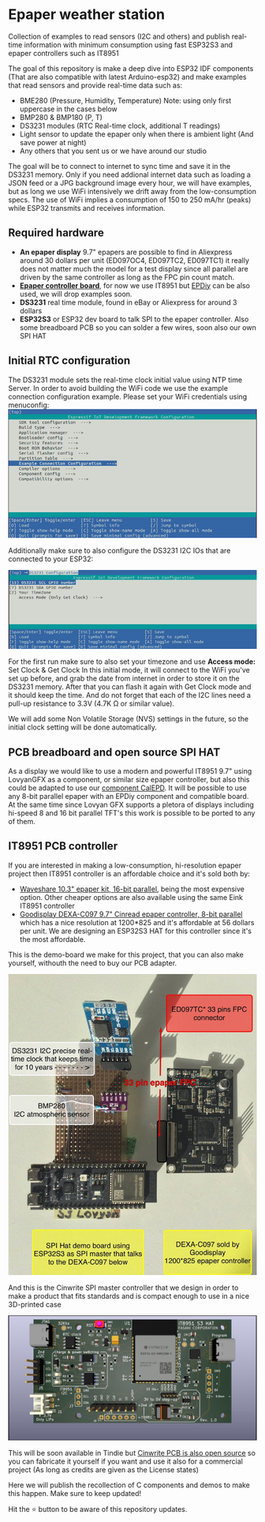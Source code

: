# Epaper weather station
Collection of examples to read sensors (I2C and others) and publish real-time information with minimum consumption using fast ESP32S3 and epaper controllers such as IT8951

The goal of this repository is make a deep dive into ESP32 IDF components (That are also compatible with latest Arduino-esp32) and make examples that read sensors and provide real-time data such as: 

- BME280 (Pressure, Humidity, Temperature) Note: using only first uppercase in the cases below
- BMP280 & BMP180 (P, T)
- DS3231 modules (RTC Real-time clock, additional T readings)
- Light sensor to update the epaper only when there is ambient light (And save power at night)
- Any others that you sent us or we have around our studio

The goal will be to connect to internet to sync time and save it in the DS3231 memory. Only if you need addional internet data such as loading a JSON feed or a JPG background image every hour, we will have examples, but as long we use WiFi intensively we drift away from the low-consumption specs. The use of WiFi implies a consumption of 150 to 250 mA/hr (peaks) while ESP32 transmits and receives information.

## Required hardware

- **An epaper display**
 9.7" epapers are possible to find in Aliexpress around 30 dollars per unit (ED097OC4, ED097TC2, ED097TC1) it really does not matter much the model for a test display since all parallel are driven by the same controller as long as the FPC pin count match.
- [**Epaper controller board**](#it8951-pcb-controller), for now we use IT8951 but [EPDiy](https://github.com/vroland/epdiy) can be also used, we will drop examples soon.
- **DS3231** real time module, found in eBay or Aliexpress for around 3 dollars
- **ESP32S3** or ESP32 dev board to talk SPI to the epaper controller. Also some breadboard PCB so you can solder a few wires, soon also our own SPI HAT

## Initial RTC configuration

The DS3231 module sets the real-time clock initial value using NTP time Server.
In order to avoid building the WiFi code we use the example connection configuration example. Please set your WiFi credentials using menuconfig:
![WiFi config](assets/readme/wifi-configuration.png)

Additionally make sure to also configure the DS3231 I2C IOs that are connected to your ESP32:

![DS3231 config](assets/readme/ds3231.png)

For the first run make sure to also set your timezone and use **Access mode:** Set Clock & Get Clock
In this initial mode, it will connect to the WiFi you've set up before, and grab the date from internet in order to store it on the DS3231 memory. After that you can flash it again with Get Clock mode and it should keep the time. 
And do not forget that each of the I2C lines need a pull-up resistance to 3.3V (4.7K Ω or similar value).

We will add some Non Volatile Storage (NVS) settings in the future, so the initial clock setting will be done automatically. 

## PCB breadboard and open source SPI HAT

As a display we would like to use a modern and powerful IT8951 9.7" using LovyanGFX as a component, or similar size epaper controller, but also this could be adapted to use our [component CalEPD](https://github.com/martinberlin/CalEPD).
It will be possible to use any 8-bit parallel epaper with an EPDiy component and compatible board.
At the same time since Lovyan GFX supports a pletora of displays including hi-speed 8 and 16 bit parallel TFT's this work is possible to be ported to any of them. 

## IT8951 PCB controller

If you are interested in making a low-consumption, hi-resolution epaper project then IT8951 controller is an affordable choice and it's sold both by:

- [Waveshare 10.3" epaper kit, 16-bit parallel](https://www.waveshare.com/product/displays/e-paper/epaper-1/10.3inch-e-paper-hat.htm), being the most expensive option. Other cheaper options are also available using the same Eink IT8951 controller
- [Goodisplay DEXA-C097 9.7" Cinread epaper controller, 8-bit parallel](https://www.good-display.com/product/425.html) which has a nice resolution at 1200*825 and it's affordable at 56 dollars per unit. We are designing an ESP32S3 HAT for this controller since it's the most affordable.

This is the demo-board we make for this project, that you can also make yourself, withouth the need to buy our PCB adapter.

![Cinwrite test board](assets/s3-hat-dexa-it8951-pcb.jpg)

And this is the Cinwrite SPI master controller that we design in order to make a product that fits standards and is compact enough to use in a nice 3D-printed case

![Cinwrite](https://github.com/martinberlin/H-cinread-it8951/raw/main/components/assets/IT8951-HAT-Front.jpg)

This will be soon available in Tindie but [Cinwrite PCB is also open source](https://github.com/martinberlin/H-cinread-it8951) so you can fabricate it yourself if you want and use it also for a commercial project (As long as credits are given as the License states)

Here we will publish the recollection of C components and demos to make this happen. Make sure to keep updated!

Hit the ⭐ button to be aware of this repository updates.